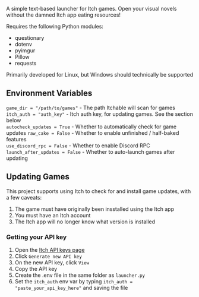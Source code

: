 A simple text-based launcher for Itch games. Open your visual novels without the damned Itch app eating resources!

Requires the following Python modules:
- questionary
- dotenv
- pyimgur
- Pillow
- requests

Primarily developed for Linux, but Windows should technically be supported

## Environment Variables

`game_dir = "/path/to/games"`  - The path Itchable will scan for games\
`itch_auth = "auth_key"`       - Itch auth key, for updating games. See the section below\
`autocheck_updates = True`     - Whether to automatically check for game updates
`raw_cake = False`             - Whether to enable unfinished / half-baked features\
`use_discord_rpc = False`      - Whether to enable Discord RPC\
`launch_after_updates = False` - Whether to auto-launch games after updating

## Updating Games

This project supports using Itch to check for and install game updates, with a few caveats:

1. The game must have originally been insstalled using the Itch app
2. You must have an Itch account
3. The Itch app will no longer know what version is installed

### Getting your API key

1. Open the [Itch API keys page](https://itch.io/user/settings/api-keys)
2. Click `Generate new API key`
3. On the new API key, click `View`
4. Copy the API key
5. Create the .env file in the same folder as `launcher.py`
6. Set the `itch_auth` env var by typing `itch_auth = "paste_your_api_key_here"` and saving the file
